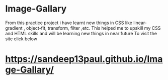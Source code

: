 # Image-Gallary
From this practice project i have learnt new things in CSS like linear-gradient , object-fit, transform, filter ,etc. This helped me to upskill my CSS and HTML  skills and will be learning new things in near future
To visit the site click below
#  https://sandeep13paul.github.io/Image-Gallary/
